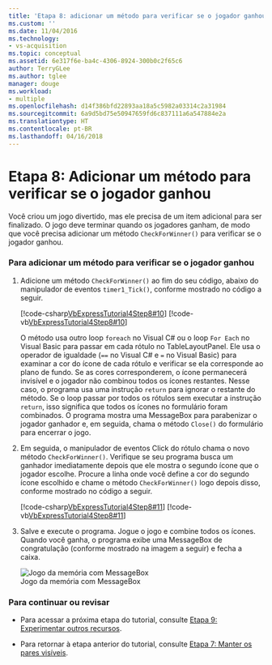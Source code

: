 ```yaml
---
title: 'Etapa 8: adicionar um método para verificar se o jogador ganhou | Microsoft Docs'
ms.custom: ''
ms.date: 11/04/2016
ms.technology:
- vs-acquisition
ms.topic: conceptual
ms.assetid: 6e317f6e-ba4c-4306-8924-300b0c2f65c6
author: TerryGLee
ms.author: tglee
manager: douge
ms.workload:
- multiple
ms.openlocfilehash: d14f386bfd22893aa18a5c5982a03314c2a31984
ms.sourcegitcommit: 6a9d5bd75e50947659fd6c837111a6a547884e2a
ms.translationtype: HT
ms.contentlocale: pt-BR
ms.lasthandoff: 04/16/2018
---
```

# <a name="step-8-add-a-method-to-verify-whether-the-player-won"></a>Etapa 8: Adicionar um método para verificar se o jogador ganhou
Você criou um jogo divertido, mas ele precisa de um item adicional para ser finalizado. O jogo deve terminar quando os jogadores ganham, de modo que você precisa adicionar um método `CheckForWinner()` para verificar se o jogador ganhou.  
  
### <a name="to-add-a-method-to-verify-whether-the-player-won"></a>Para adicionar um método para verificar se o jogador ganhou  
  
1.  Adicione um método `CheckForWinner()` ao fim do seu código, abaixo do manipulador de eventos `timer1_Tick()`, conforme mostrado no código a seguir.  
  
     [!code-csharp[VbExpressTutorial4Step8#10](../ide/codesnippet/CSharp/step-8-add-a-method-to-verify-whether-the-player-won_1.cs)]
     [!code-vb[VbExpressTutorial4Step8#10](../ide/codesnippet/VisualBasic/step-8-add-a-method-to-verify-whether-the-player-won_1.vb)]  
  
     O método usa outro loop `foreach` no Visual C# ou o loop `For Each` no Visual Basic para passar em cada rótulo no TableLayoutPanel. Ele usa o operador de igualdade (`==` no Visual C# e `=` no Visual Basic) para examinar a cor do ícone de cada rótulo e verificar se ela corresponde ao plano de fundo. Se as cores corresponderem, o ícone permanecerá invisível e o jogador não combinou todos os ícones restantes. Nesse caso, o programa usa uma instrução `return` para ignorar o restante do método. Se o loop passar por todos os rótulos sem executar a instrução `return`, isso significa que todos os ícones no formulário foram combinados. O programa mostra uma MessageBox para parabenizar o jogador ganhador e, em seguida, chama o método `Close()` do formulário para encerrar o jogo.  
  
2.  Em seguida, o manipulador de eventos Click do rótulo chama o novo método `CheckForWinner()`. Verifique se seu programa busca um ganhador imediatamente depois que ele mostra o segundo ícone que o jogador escolhe. Procure a linha onde você define a cor do segundo ícone escolhido e chame o método `CheckForWinner()` logo depois disso, conforme mostrado no código a seguir.  
  
     [!code-csharp[VbExpressTutorial4Step8#11](../ide/codesnippet/CSharp/step-8-add-a-method-to-verify-whether-the-player-won_2.cs)]
     [!code-vb[VbExpressTutorial4Step8#11](../ide/codesnippet/VisualBasic/step-8-add-a-method-to-verify-whether-the-player-won_2.vb)]  
  
3.  Salve e execute o programa. Jogue o jogo e combine todos os ícones. Quando você ganha, o programa exibe uma MessageBox de congratulação (conforme mostrado na imagem a seguir) e fecha a caixa.  
  
     ![Jogo da memória com MessageBox](../ide/media/express_tut4step8.png "Express_Tut4Step8")  
Jogo da memória com MessageBox  
  
### <a name="to-continue-or-review"></a>Para continuar ou revisar  
  
-   Para acessar a próxima etapa do tutorial, consulte [Etapa 9: Experimentar outros recursos](../ide/step-9-try-other-features.md).  
  
-   Para retornar à etapa anterior do tutorial, consulte [Etapa 7: Manter os pares visíveis](../ide/step-7-keep-pairs-visible.md).